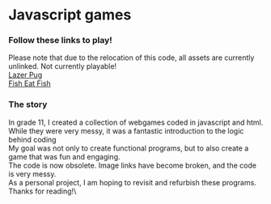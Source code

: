# Javascript games
### Follow these links to play!
Please note that due to the relocation of this code, all assets are currently unlinked. Not currently playable!\
[Lazer Pug](https://minnietj.github.io/Fish%20and%20Lazer%20Pug/LazerPug-OriginalEdition.html)\
[Fish Eat Fish](https://minnietj.github.io/Fish%20and%20Lazer%20Pug/FishEatFish-OriginalEdition.html)

### The story
In grade 11, I created a collection of webgames coded in javascript and html.\
While they were very messy, it was a fantastic introduction to the logic behind coding\
My goal was not only to create functional programs, but to also create a game that was fun and engaging.\
The code is now obsolete. Image links have become broken, and the code is very messy.\
As a personal project, I am hoping to revisit and refurbish these programs.\
Thanks for reading!\
